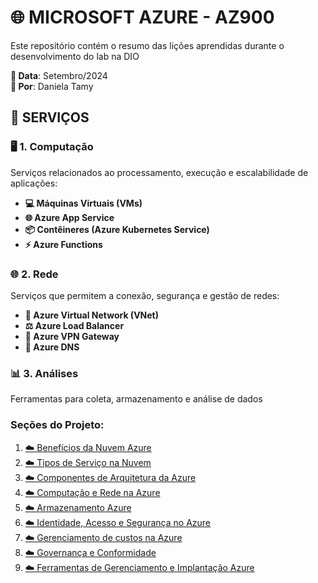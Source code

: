 # 🌐 MICROSOFT AZURE - AZ900
Este repositório contém o resumo das lições aprendidas durante o desenvolvimento do lab na DIO

**📅 Data**: Setembro/2024  
**👤 Por**: Daniela Tamy

## 🔧 SERVIÇOS

### 🖥️ 1. Computação
Serviços relacionados ao processamento, execução e escalabilidade de aplicações:

- **💻 Máquinas Virtuais (VMs)**
- **🌐 Azure App Service**
- **📦 Contêineres (Azure Kubernetes Service)**
- **⚡ Azure Functions**

### 🌐 2. Rede
Serviços que permitem a conexão, segurança e gestão de redes:

- **🔗 Azure Virtual Network (VNet)**
- **⚖️ Azure Load Balancer**
- **🔐 Azure VPN Gateway**
- **📡 Azure DNS**

### 📊 3. Análises
Ferramentas para coleta, armazenamento e análise de dados

### Seções do Projeto:

1. [☁️ Benefícios da Nuvem Azure](beneficiosNuvemAzure.md) 
2. [☁️ Tipos de Serviço na Nuvem](tiposServicos.md)
3. [☁️ Componentes de Arquitetura da Azure](componentesArquitetura.md)
4. [☁️ Computação e Rede na Azure](computacaoRede.md)
5. [☁️ Armazenamento Azure](armazenamento.md)
6. [☁️ Identidade, Acesso e Segurança no Azure](identidade.md)
7. [☁️ Gerenciamento de custos na Azure](custos.md)
8. [☁️ Governança e Conformidade](governanca.md)
9. [☁️ Ferramentas de Gerenciamento e Implantação Azure](ferramentas.md)










